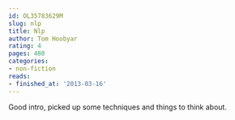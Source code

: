 ```yaml
---
id: OL35783629M
slug: nlp
title: Nlp
author: Tom Hoobyar
rating: 4
pages: 480
categories:
- non-fiction
reads:
- finished_at: '2013-03-16'
---
```

Good intro, picked up some techniques and things to think about.
